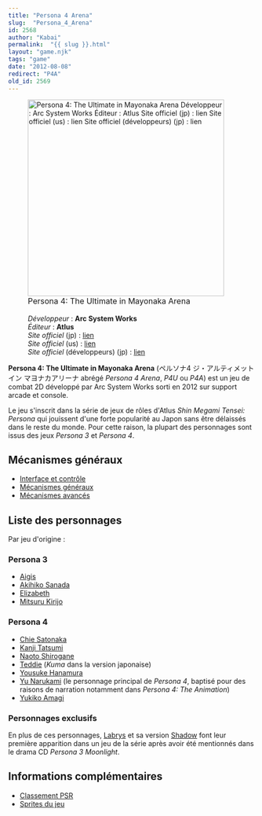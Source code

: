 ```yaml
---
title: "Persona 4 Arena"
slug:  "Persona_4_Arena"
id: 2568
author: "Kabai"
permalink:  "{{ slug }}.html"
layout: "game.njk"
tags: "game"
date: "2012-08-08"
redirect: "P4A"
old_id: 2569
---
```


<figure>
<img src="/images/P4U_affiche.jpg"
title=" Persona 4: The Ultimate in Mayonaka Arena  Développeur : Arc System Works Éditeur : Atlus Site officiel (jp) : lien Site officiel (us) : lien Site officiel (développeurs) (jp) : lien"
width="400"
alt=" Persona 4: The Ultimate in Mayonaka Arena  Développeur : Arc System Works Éditeur : Atlus Site officiel (jp) : lien Site officiel (us) : lien Site officiel (développeurs) (jp) : lien" />
<figcaption aria-hidden="true"> <span style="font-size:16px">Persona 4:
The Ultimate in Mayonaka Arena</span><br />
<br />
<em>Développeur</em> : <strong>Arc System Works</strong><br />
<em>Éditeur</em> : <strong>Atlus</strong><br />
<em>Site officiel</em> (jp) : <a
href="http://p-atlus.jp/p4u/">lien</a><br />
<em>Site officiel</em> (us) : <a
href="http://atlus.com/p4arena/">lien</a><br />
<em>Site officiel</em> (développeurs) (jp) : <a
href="http://arcsystemworks.ambel.info/p4u/">lien</a></figcaption>
</figure>

**Persona 4: The Ultimate in Mayonaka Arena** (ペルソナ4
ジ・アルティメット イン マヨナカアリーナ abrégé *Persona 4 Arena*, *P4U*
ou *P4A*) est un jeu de combat 2D développé par Arc System Works sorti
en 2012 sur support arcade et console.

Le jeu s'inscrit dans la série de jeux de rôles d'Atlus *Shin Megami
Tensei: Persona* qui jouissent d'une forte popularité au Japon sans être
délaissés dans le reste du monde. Pour cette raison, la plupart des
personnages sont issus des jeux *Persona 3* et *Persona 4*.

## Mécanismes généraux

- [Interface et contrôle](P4A/Interface_et_contrôle "wikilink")
- [Mécanismes généraux](P4A/Mécanismes "wikilink")
- [Mécanismes avancés](P4A/Mécanismes_avancés "wikilink")

## Liste des personnages

Par jeu d'origine :

### Persona 3

- [Aigis](P4A/Aigis "wikilink")
- [Akihiko Sanada](P4A/Akihiko_Sanada "wikilink")
- [Elizabeth](P4A/Elizabeth "wikilink")
- [Mitsuru Kirijo](P4A/Mitsuru_Kirijo "wikilink")

### Persona 4

- [Chie Satonaka](P4A/Chie_Satonaka "wikilink")
- [Kanji Tatsumi](P4A/Kanji_Tatsumi "wikilink")
- [Naoto Shirogane](P4A/Naoto_Shirogane "wikilink")
- [Teddie](P4A/Teddie "wikilink") (*Kuma* dans la version japonaise)
- [Yousuke Hanamura](P4A/Yousuke_Hanamura "wikilink")
- [Yu Narukami](P4A/Yu_Narukami "wikilink") (le personnage principal de
  *Persona 4*, baptisé pour des raisons de narration notamment dans
  *Persona 4: The Animation*)
- [Yukiko Amagi](P4A/Yukiko_Amagi "wikilink")

### Personnages exclusifs

En plus de ces personnages, [Labrys](P4A/Labrys "wikilink") et sa
version [Shadow](P4A/Shadow_Labrys "wikilink") font leur première
apparition dans un jeu de la série après avoir été mentionnés dans le
drama CD *Persona 3 Moonlight*.

## Informations complémentaires

- [Classement PSR](http://p4u.tv/index.php?m=038_rank_psr)
- [Sprites du
  jeu](http://www.dustloop.com/forums/showthread.php?14607-Persona-4-Arena-Character-Sprites)
